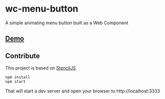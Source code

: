 # wc-menu-button

A simple animating menu button built as a Web Component

## [Demo](https://wc-menu-button.netlify.com/)

## Contribute

This project is based on [StencilJS](https://github.com/ionic-team/stencil-component-starter).

```
npm install
npm start
```

That will start a dev server and open your browser to http://localhost:3333
